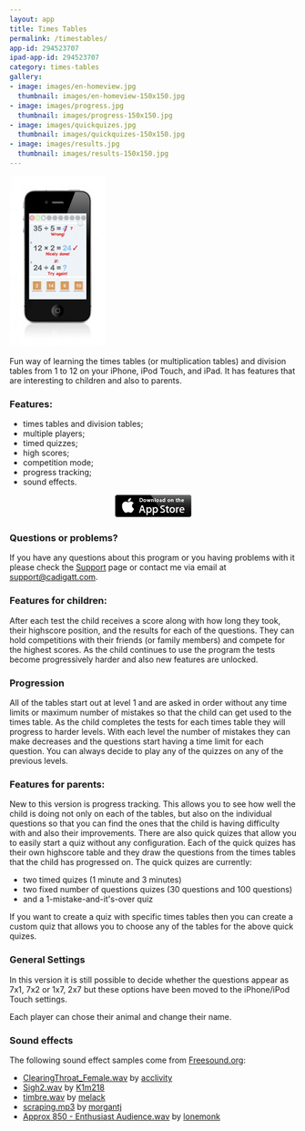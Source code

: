 ```yaml
---
layout: app
title: Times Tables
permalink: /timestables/
app-id: 294523707
ipad-app-id: 294523707
category: times-tables
gallery:
- image: images/en-homeview.jpg
  thumbnail: images/en-homeview-150x150.jpg
- image: images/progress.jpg
  thumbnail: images/progress-150x150.jpg
- image: images/quickquizes.jpg
  thumbnail: images/quickquizes-150x150.jpg
- image: images/results.jpg
  thumbnail: images/results-150x150.jpg
---
```

<img class="alignright size-medium wp-image-762" alt="TimesTables" src="/assets/images/timestables/TimesTables-169x300.jpg" width="169" height="300">

Fun way of learning the times tables (or multiplication tables) and division tables from 1 to 12 on your iPhone, iPod Touch, and iPad. It has features that are interesting to children and also to parents.


### Features:

  * times tables and division tables;
  * multiple players;
  * timed quizzes;
  * high scores;
  * competition mode;
  * progress tracking;
  * sound effects.


<p style="text-align: center;">
  <a href="http://appstore.com/robclarke/timestables">
  <img class="aligncenter" title="Available on the iPhone App Store" alt="Available on the iPhone App Store" src="/assets/images/Download_on_the_App_Store_Badge_US-UK_135x40.png" width="135" height="40">
  </a>
</p>

### Questions or problems?


If you have any questions about this program or you having problems with it please check the [Support](/timestables/support/) page or contact me via email at [support@cadigatt.com](mailto:support@cadigatt.com).


### Features for children:


After each test the child receives a score along with how long they took, their highscore position, and the results for each of the questions. They can hold competitions with their friends (or family members) and compete for the highest scores. As the child continues to use the program the tests become progressively harder and also new features are unlocked.


### Progression


All of the tables start out at level 1 and are asked in order without any time limits or maximum number of mistakes so that the child can get used to the times table. As the child completes the tests for each times table they will progress to harder levels. With each level the number of mistakes they can make decreases and the questions start having a time limit for each question. You can always decide to play any of the quizzes on any of the previous levels.


### Features for parents:


New to this version is progress tracking. This allows you to see how well the child is doing not only on each of the tables, but also on the individual questions so that you can find the ones that the child is having difficulty with and also their improvements. There are also quick quizes that allow you to easily start a quiz without any configuration. Each of the quick quizes has their own highscore table and they draw the questions from the times tables that the child has progressed on. The quick quizes are currently:




  * two timed quizes (1 minute and 3 minutes)
  * two fixed number of questions quizes (30 questions and 100 questions)
  * and a 1-mistake-and-it's-over quiz


If you want to create a quiz with specific times tables then you can create a custom quiz that allows you to choose any of the tables for the above quick quizes.


### General Settings


In this version it is still possible to decide whether the questions appear as 7x1, 7x2 or 1x7, 2x7 but these options have been moved to the iPhone/iPod Touch settings.

Each player can chose their animal and change their name.

### Sound effects


The following sound effect samples come from [Freesound.org](http://www.freesound.org):

* [ClearingThroat_Female.wav](http://www.freesound.org/samplesViewSingle.php?id=34209) by [acclivity](http://www.freesound.org/usersViewSingle.php?id=37876)
* [Sigh2.wav](http://www.freesound.org/samplesViewSingle.php?id=60669) by [K1m218](http://www.freesound.org/usersViewSingle.php?id=449668)
* [timbre.wav](http://www.freesound.org/samplesViewSingle.php?id=9218) by [melack](http://www.freesound.org/usersViewSingle.php?id=288)
* [scraping.mp3](http://www.freesound.org/samplesViewSingle.php?id=58638) by [morgantj](http://www.freesound.org/usersViewSingle.php?id=27178)
* [Approx 850 - Enthusiast Audience.wav](http://www.freesound.org/samplesViewSingle.php?id=31169) by [lonemonk](http://www.freesound.org/usersViewSingle.php?id=230160)
